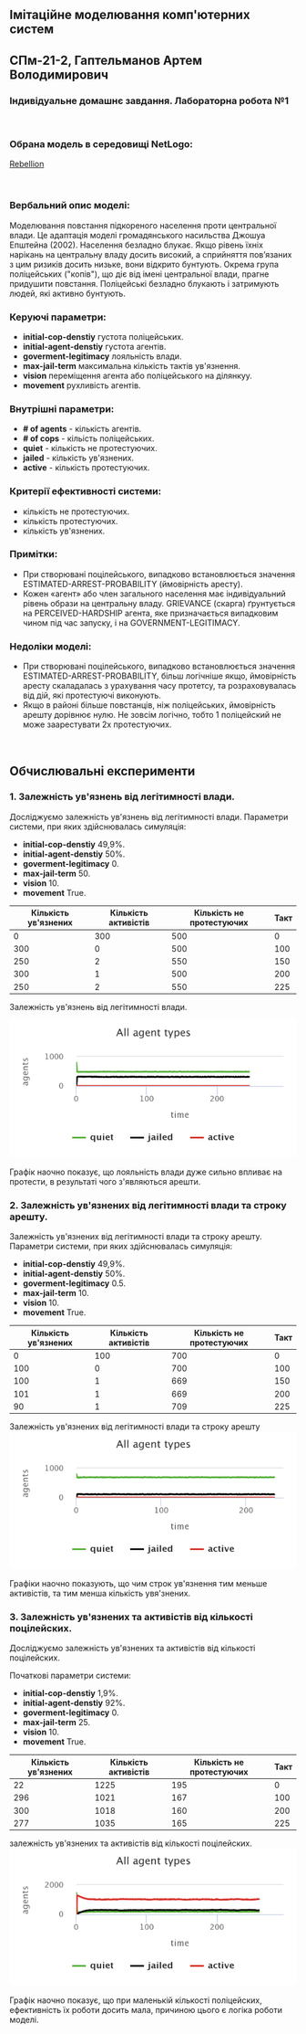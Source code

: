 ## Імітаційне моделювання комп'ютерних систем
## СПм-21-2, **Гаптельманов Артем Володимирович**
### Індивідуальне домашнє завдання. Лабораторна робота №1

<br>

### Обрана модель в середовищі NetLogo:
[Rebellion](http://www.netlogoweb.org/launch#http://www.netlogoweb.org/assets/modelslib/Sample%20Models/Social%20Science/Rebellion.nlogo)

<br>

### Вербальний опис моделі:
Моделювання повстання підкореного населення проти центральної влади. Це адаптація моделі громадянського насильства Джошуа Епштейна (2002).
Населення безладно блукає. Якщо рівень їхніх нарікань на центральну владу досить високий, а сприйняття пов’язаних з цим ризиків досить низьке, вони відкрито бунтують. Окрема група поліцейських ("копів"), що діє від імені центральної влади, прагне придушити повстання. Поліцейські безладно блукають і затримують людей, які активно бунтують.

### Керуючі параметри:
- **initial-cop-denstiy** густота поліцейських.
- **initial-agent-denstiy** густота агентів.
- **goverment-legitimacy** лояльність влади.
- **max-jail-term** максимальна кількість тактів ув'язнення.
- **vision** переміщення агента або поліцейського на ділянкуу.
- **movement** рухливість агентів.

### Внутрішні параметри:
- **# of agents** - кількість агентів.
- **# of cops** - кільість поліцейських.
- **quiet** - кількість не протестуючих.
- **jailed** - кількість ув'язнених.
- **active** - кількість протестуючих. 

### Критерії ефективності системи:
- кількість не протестуючих.
- кількість протестуючих.
- кількість ув'язнених.

### Примітки:
- При створювані поцілейського, випадково встановлюється значення ESTIMATED-ARREST-PROBABILITY (ймовірність аресту). 
- Кожен «агент» або член загального населення має індивідуальний рівень образи на центральну владу. GRIEVANCE (скарга) ґрунтується на PERCEIVED-HARDSHIP агента, яке призначається випадковим чином під час запуску, і на GOVERNMENT-LEGITIMACY.

### Недоліки моделі:
- При створювані поцілейського, випадково встановлюється значення ESTIMATED-ARREST-PROBABILITY, більш логічніше якщо, ймовірність аресту скаладалась з урахування часу протетсу, та розраховувалась від дій, які протестуючі виконують.
- Якщо в районі більше повстанців, ніж поліцейських, ймовірність арешту дорівнює нулю. Не зовсім логічно, тобто 1 поліцейский не може заарестувати 2х протестуючих.

<br>

## Обчислювальні експерименти

### 1. Залежність ув'язнень від легітимності влади.
Досліджуємо залежність ув'язнень від легітимності влади.
Параметри системи, при яких здійснювалась симуляція:
- **initial-cop-denstiy** 49,9%.
- **initial-agent-denstiy** 50%.
- **goverment-legitimacy** 0.
- **max-jail-term** 50.
- **vision** 10.
- **movement** True.

<table>
<thead>
<tr><th>Кількість ув'язнених</th><th>Кількість активістів</th><th>Кількість не протестуючих</th><th>Такт</th></tr>
</thead>
<tbody>
<tr><td>0</td><td>300</td><td>500</td><td>0</td></tr>
<tr><td>300</td><td>0</td><td>500</td><td>100</td></tr>
<tr><td>250</td><td>2</td><td>550</td><td>150</td></tr>
<tr><td>300</td><td>1</td><td>500</td><td>200</td></tr>
<tr><td>250</td><td>2</td><td>550</td><td>225</td></tr>
</tbody>
</table>

Залежність ув'язнень від легітимності влади.

![залежність ув'язнень від легітимності влади.](idz1.png)

Графік наочно показує, що лояльність влади дуже сильно впливає на протести, в результаті чого з'являються арешти.

### 2. Залежність ув'язнених від легітимності влади та строку арешту.
Залежність ув'язнених від легітимності влади та строку арешту.
Параметри системи, при яких здійснювалась симуляція:
- **initial-cop-denstiy** 49,9%.
- **initial-agent-denstiy** 50%.
- **goverment-legitimacy** 0.5.
- **max-jail-term** 10.
- **vision** 10.
- **movement** True.


<table>
<thead>
<tr><th>Кількість ув'язнених</th><th>Кількість активістів</th><th>Кількість не протестуючих</th><th>Такт</th></tr>
</thead>
<tbody>
<tr><td>0</td><td>100</td><td>700</td><td>0</td></tr>
<tr><td>100</td><td>0</td><td>700</td><td>100</td></tr>
<tr><td>100</td><td>1</td><td>669</td><td>150</td></tr>
<tr><td>101</td><td>1</td><td>669</td><td>200</td></tr>
<tr><td>90</td><td>1</td><td>709</td><td>225</td></tr>
</tbody>
</table>

Залежність ув'язнених від легітимності влади та строку арешту
![Залежність ув'язнених від легітимності влади та строку арешту](1.png)


Графіки наочно показують, що чим строк ув'язнення тим меньше активістів, та тим менша кількість увя'знених.

### 3. Залежність ув'язнених та активістів від кількості поцілейских.
Досліджуємо залежність ув'язнених та активістів від кількості поцілейских.

Початкові параметри системи:
- **initial-cop-denstiy** 1,9%.
- **initial-agent-denstiy** 92%.
- **goverment-legitimacy** 0.
- **max-jail-term** 25.
- **vision** 10.
- **movement** True.

<table>
<thead>
<tr><th>Кількість ув'язнених</th><th>Кількість активістів</th><th>Кількість не протестуючих</th><th>Такт</th></tr>
</thead>
<tbody>
<tr><td>22</td><td>1225</td><td>195</td><td>0</td></tr>
<tr><td>296</td><td>1021</td><td>167</td><td>100</td></tr>
<tr><td>300</td><td>1018</td><td>160</td><td>200</td></tr>
<tr><td>277</td><td>1035</td><td>165</td><td>225</td></tr>
</tbody>
</table>

 залежність ув'язнених та активістів від кількості поцілейских.
![Залежність ув'язнених та активістів від кількості поцілейских.](3.png)
 
Графік наочно показує, що при маленькій кількості поліцейских, ефективність їх роботи досить мала, причиною цього є логіка роботи моделі.
